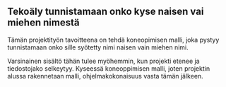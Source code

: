 ## Tekoäly tunnistamaan onko kyse naisen vai miehen nimestä

Tämän projektityön tavoitteena on tehdä koneopimisen malli, joka pystyy tunnistamaan onko sille syötetty nimi naisen vain miehen nimi.

Varsinainen sisältö tähän tulee myöhemmin, kun projekti etenee ja tiedostojako selkeytyy.
Kyseessä koneoppimisen malli, joten projektin alussa rakennetaan malli, ohjelmakokonaisuus vasta tämän jälkeen.
 
